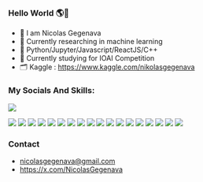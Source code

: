 ### Hello World 🌎👋

- 👋 I am Nicolas Gegenava
- 📖 Currently researching in machine learning
- 💬 Python/Jupyter/Javascript/ReactJS/C++
- 🔭 Currently studying for IOAI Competition
- 🗂️ Kaggle : https://www.kaggle.com/nikolasgegenava

### My Socials And Skills:

<img src="https://www.codewars.com/users/GegenavaNika/badges/large">


<img src="https://img.shields.io/badge/Codeforces-445f9d?style=for-the-badge&logo=Codeforces&logoColor=white"> <img src="https://img.shields.io/badge/LinkedIn-0077B5?style=for-the-badge&logo=linkedin&logoColor=white"> 
<img src="https://img.shields.io/badge/Kaggle-20BEFF?style=for-the-badge&logo=Kaggle&logoColor=white"> <img src="https://img.shields.io/badge/Codewars-B1361E?style=for-the-badge&logo=Codewars&logoColor=white"> 
<img src="https://img.shields.io/badge/Ubuntu-E95420?style=for-the-badge&logo=ubuntu&logoColor=white"> <img src="https://img.shields.io/badge/Python-3776AB?style=for-the-badge&logo=python&logoColor=white"> 
<img src="https://img.shields.io/badge/HTML5-E34F26?style=for-the-badge&logo=html5&logoColor=white"> <img src="https://img.shields.io/badge/CSS3-1572B6?style=for-the-badge&logo=css3&logoColor=white"> 
<img src="https://img.shields.io/badge/JavaScript-323330?style=for-the-badge&logo=javascript&logoColor=F7DF1E"> <img src="https://img.shields.io/badge/C%2B%2B-00599C?style=for-the-badge&logo=c%2B%2B&logoColor=white"> 
<img src="https://img.shields.io/badge/React-20232A?style=for-the-badge&logo=react&logoColor=61DAFB"> <img src="https://img.shields.io/badge/React_Native-20232A?style=for-the-badge&logo=react&logoColor=61DAFB"> 
<img src="https://img.shields.io/badge/Bootstrap-563D7C?style=for-the-badge&logo=bootstrap&logoColor=white"> <img src="https://img.shields.io/badge/Django-092E20?style=for-the-badge&logo=django&logoColor=white"> 
<img src="https://img.shields.io/badge/MongoDB-4EA94B?style=for-the-badge&logo=mongodb&logoColor=white"> <img src="https://img.shields.io/badge/Node.js-43853D?style=for-the-badge&logo=node.js&logoColor=white">
<img src="https://img.shields.io/badge/TensorFlow-FF6F00?style=for-the-badge&logo=tensorflow&logoColor=white"> <img src="https://img.shields.io/badge/Binance-FCD535?style=for-the-badge&logo=binance&logoColor=white">


### Contact

- nicolasgegenava@gmail.com
- https://x.com/NicolasGegenava




<!---
NicolasGegenava/NicolasGegenava is a ✨ special ✨ repository because its `README.md` (this file) appears on your GitHub profile.
You can click the Preview link to take a look at your changes.
--->
